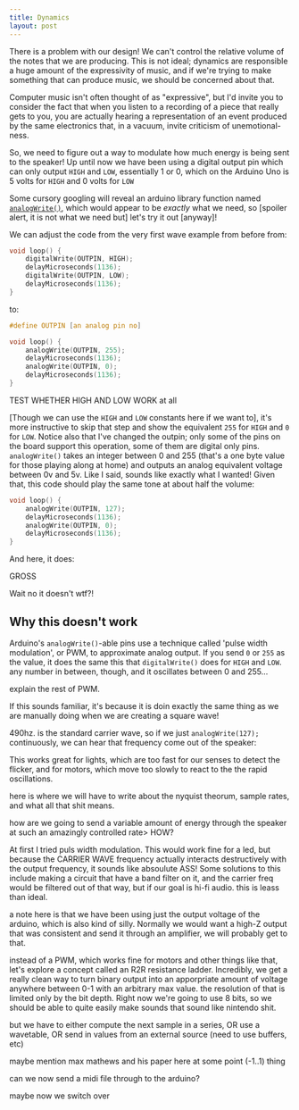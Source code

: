 ```yaml
---
title: Dynamics
layout: post
---
```


There is a problem with our design! We can't control the relative volume of the
notes that we are producing. This is not ideal; dynamics are responsible a huge
amount of the expressivity of music, and if we're trying to make something that
can produce music, we should be concerned about that.

Computer music isn't often thought of as "expressive", but I'd invite you to
consider the fact that when you listen to a recording of a piece that really
gets to you, you are actually hearing a representation of an event produced by
the same electronics that, in a vacuum, invite criticism of unemotional-ness.

So, we need to figure out a way to modulate how much energy is being sent to
the speaker! Up until now we have been using a digital output pin which can
only output `HIGH` and `LOW`, essentially 1 or 0, which on the Arduino Uno is 5
volts for `HIGH` and 0 volts for `LOW`

Some cursory googling will reveal an arduino library function named
[`analogWrite()`](https://www.arduino.cc/en/Reference/AnalogWrite), which would
appear to be _exactly_ what we need, so [spoiler alert, it is not what we need
but] let's try it out [anyway]!

We can adjust the code from the very first wave example from before from:

```c
void loop() {
    digitalWrite(OUTPIN, HIGH);
    delayMicroseconds(1136);
    digitalWrite(OUTPIN, LOW);
    delayMicroseconds(1136);
}
```
to:

```c
#define OUTPIN [an analog pin no]

void loop() {
    analogWrite(OUTPIN, 255);
    delayMicroseconds(1136);
    analogWrite(OUTPIN, 0);
    delayMicroseconds(1136);
}
```

TEST WHETHER HIGH AND LOW WORK at all

[Though we can use the `HIGH` and `LOW` constants here if we want to], it's
more instructive to skip that step and show the equivalent `255` for `HIGH` and
`0` for `LOW`. Notice also that I've changed the outpin; only some of the pins
on the board support this operation, some of them are digital only pins.
`analogWrite()` takes an integer between 0 and 255 (that's a one
byte value for those playing along at home) and outputs an analog equivalent
voltage between 0v and 5v. Like I said, sounds like exactly what I
wanted! Given that, this code should play the same tone at about half the
volume:

```c
void loop() {
    analogWrite(OUTPIN, 127);
    delayMicroseconds(1136);
    analogWrite(OUTPIN, 0);
    delayMicroseconds(1136);
}
```
And here, it does:

GROSS

Wait no it doesn't wtf?!

Why this doesn't work
---------------------

Arduino's `analogWrite()`-able pins use a technique called 'pulse width
modulation', or PWM, to approximate analog output. If you send `0` or `255` as
the value, it does the same this that `digitalWrite()` does for `HIGH` and
`LOW`.  any number in between, though, and it oscillates between 0 and 255...

explain the rest of PWM.

If this sounds familiar, it's because it is doin exactly the same thing as we
are manually doing when we are creating a square wave!

490hz. is the standard carrier wave, so if we just `analogWrite(127);`
continuously, we can hear that frequency come out of the speaker:

This works great for lights, which are too fast for our senses to detect the
flicker, and for motors, which move too slowly to react to the the rapid
oscillations. 

here is where we will have to write about the nyquist theorum, sample rates,
and what all that shit means.

how are we going to send a variable amount of energy through the speaker at
such an amazingly controlled rate> HOW?

At first I tried puls width modulation. This would work fine for a led, but
because the CARRIER WAVE frequency actually interacts destructively with the
output frequency, it sounds like absoulute ASS! Some solutions to this include
making a circuit that have a band filter on it, and the carrier freq would be
filtered out of that way, but if our goal is hi-fi audio. this is leass than
ideal.

a note here is that we have been using just the output voltage of the arduino,
which is also kind of silly. Normally we would want a high-Z output that was
consistent and send it through an amplifier, we will probably get to that.

instead of a PWM, which works fine for motors and other things like that, let's
explore a concept called an R2R resistance ladder. Incredibly, we get a really
clean way to turn binary output into an apporpriate amount of voltage anywhere
between 0-1 with an arbitrary max value. the resolution of that is limited only
by the bit depth. Right now we're going to use 8 bits, so we should be able to
quite easily make sounds that sound like nintendo shit.

but we have to either compute the next sample in a series, OR use a wavetable,
OR send in values from an external source (need to use buffers, etc)

maybe mention max mathews and his paper here at some point (-1..1) thing

can we now send a midi file through to the arduino?

maybe now we switch over
